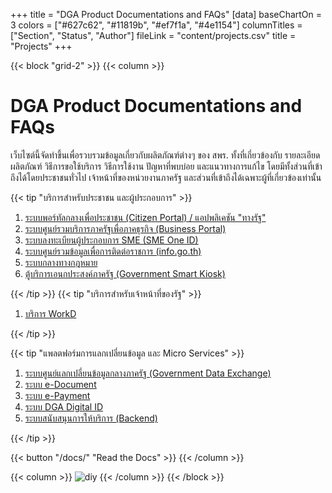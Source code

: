 +++
title = "DGA Product Documentations and FAQs"
[data]
baseChartOn = 3
colors = ["#627c62", "#11819b", "#ef7f1a", "#4e1154"]
columnTitles = ["Section", "Status", "Author"]
fileLink = "content/projects.csv"
title = "Projects"
+++

{{< block "grid-2" >}}
{{< column >}}

# DGA Product Documentations and FAQs

เว็บไซต์นี้จัดทำขึ้นเพื่อรวบรวมข้อมูลเกี่ยวกับผลิตภัณฑ์ต่างๆ ของ สพร. ทั้งที่เกี่ยวข้องกับ รายละเอียดผลิตภัณฑ์ วิธีการขอใช้บริการ วิธีการใช้งาน ปัญหาที่พบบ่อย และแนวทางการแก้ไข โดยมีทั้งส่วนที่เข้าถึงได้โดยประชาชนทั่วไป เจ้าหน้าที่ของหน่วยงานภาครัฐ และส่วนที่เข้าถึงได้เฉพาะผู้ที่เกี่ยวข้องเท่านั้น

{{< tip "บริการสำหรับประชาชน และผู้ประกอบการ" >}}

1. [ระบบพอร์ทัลกลางเพื่อประชาชน (Citizen Portal) / แอปพลิเคชัน "ทางรัฐ"](/docs/czp/)
2. [ระบบศูนย์รวมบริการภาครัฐเพื่อภาคธุรกิจ (Business Portal)](/docs/biz/)
3. [ระบบลงทะเบียนผู้ประกอบการ SME (SME One ID)](/docs/sme)
4. [ระบบศูนย์รวมข้อมูลเพื่อการติดต่อราชการ (info.go.th)](/docs/info)
5. [ระบบกลางทางกฎหมาย](/docs/law)
6. [ตู้บริการเอนกประสงค์ภาครัฐ (Government Smart Kiosk)](/docs/kiosk)

{{< /tip >}}
{{< tip "บริการสำหรับเจ้าหน้าที่ของรัฐ" >}}

1. [บริการ WorkD](/docs/workd)

{{< /tip >}}

{{< tip "แพลตฟอร์มการแลกเปลี่ยนข้อมูล และ Micro Services" >}}

1. [ระบบศูนย์แลกเปลี่ยนข้อมูลกลางภาครัฐ (Government Data Exchange)](/docs/gdx)
2. [ระบบ e-Document](/docs/edocs)
3. [ระบบ e-Payment](/docs/epayment)
4. [ระบบ DGA Digital ID](/docs/digitalid)
5. [ระบบสนับสนุนการให้บริการ (Backend)](/docs/backend)

{{< /tip >}}

{{< button "/docs/" "Read the Docs" >}}
{{< /column >}}

{{< column >}}
![diy](/images/scribble.jpg)
{{< /column >}}
{{< /block >}}
